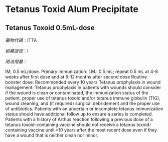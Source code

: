 # Tetanus Toxid Alum Precipitate

## Tetanus Toxoid 0.5mL-dose

*藥物代碼*：ITTA

*給藥途徑*：I

*用法用量*：

IM, 0.5 mL/dose.
Primary immunization: I.M.: 0.5 mL; repeat 0.5 mL at 4-8 weeks after first dose and at 6-12 months after second dose 
Routine booster dose: Recommended every 10 years
Tetanus prophylaxis in wound management: Tetanus prophylaxis in patients with wounds should consider if the wound is clean or contaminated, the immunization status of the patient, proper use of tetanus toxoid and/or tetanus immune globulin (TIG), wound cleaning, and (if required) surgical debridement and the proper use of antibiotics. Patients with an uncertain or incomplete tetanus immunization status should have additional follow up to ensure a series is completed. Patients with a history of Arthus reaction following a previous dose of a tetanus toxoid-containing vaccine should not receive a tetanus toxoid-containing vaccine until >10 years after the most recent dose even if they have a wound that is neither clean nor minor.

